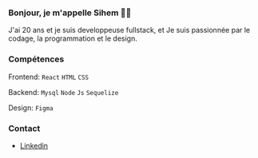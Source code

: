 ### Bonjour, je m'appelle Sihem 👋🏽

J'ai 20 ans et je suis developpeuse fullstack, et Je suis passionnée par le codage, la programmation et le design.

### Compétences

Frontend: `React` `HTML` `CSS`

Backend: `Mysql` `Node` `Js` `Sequelize`

Design: `Figma`

### Contact

 - [Linkedin](https://www.linkedin.com/in/sihem-lassar/)
